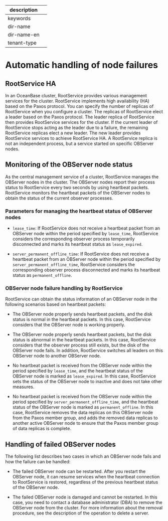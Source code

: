|description||
|---|---|
|keywords||
|dir-name||
|dir-name-en||
|tenant-type||

# Automatic handling of node failures

## RootService HA

In an OceanBase cluster, RootService provides various management services for the cluster. RootService implements high availability (HA) based on the Paxos protocol. You can specify the number of replicas of RootService when you configure a cluster. The replicas of RootService elect a leader based on the Paxos protocol. The leader replica of RootService then provides RootService services for the cluster. If the current leader of RootService stops acting as the leader due to a failure, the remaining RootService replicas elect a new leader. The new leader provides RootService services to achieve RootService HA. A RootService replica is not an independent process, but a service started on specific OBServer nodes.

## Monitoring of the OBServer node status

As the central management service of a cluster, RootService manages the OBServer nodes in the cluster. The OBServer nodes report their process status to RootService every two seconds by using heartbeat packets. RootService monitors the heartbeat packets of the OBServer nodes to obtain the status of the current observer processes.

### Parameters for managing the heartbeat status of OBServer nodes

* `lease_time`: If RootService does not receive a heartbeat packet from an OBServer node within the period specified by `lease_time`, RootService considers the corresponding observer process temporarily disconnected and marks its heartbeat status as `lease_expired`.

* `server_permanent_offline_time`: If RootService does not receive a heartbeat packet from an OBServer node within the period specified by `server_permanent_offline_time`, RootService considers the corresponding observer process disconnected and marks its heartbeat status as `permanent_offline`.

### OBServer node failure handling by RootService

RootService can obtain the status information of an OBServer node in the following scenarios based on heartbeat packets:

* The OBServer node properly sends heartbeat packets, and the disk status is normal in the heartbeat packets. In this case, RootService considers that the OBServer node is working properly.

* The OBServer node properly sends heartbeat packets, but the disk status is abnormal in the heartbeat packets. In this case, RootService considers that the observer process still exists, but the disk of the OBServer node fails. In addition, RootService switches all leaders on this OBServer node to another OBServer node.

* No heartbeat packet is received from the OBServer node within the period specified by `lease_time`, and the heartbeat status of the OBServer node is marked as `lease_expired`. In this case, RootService sets the status of the OBServer node to inactive and does not take other measures.

* No heartbeat packet is received from the OBServer node within the period specified by `server_permanent_offline_time`, and the heartbeat status of the OBServer node is marked as `permanent_offline`. In this case, RootService removes the data replicas on this OBServer node from the Paxos member group, and adds the removed data replicas to another active OBServer node to ensure that the Paxos member group of data replicas is complete.

## Handling of failed OBServer nodes

The following list describes two cases in which an OBServer node fails and how the failure can be handled:

* The failed OBServer node can be restarted. After you restart the OBServer node, it can resume services when the heartbeat connection to RootService is restored, regardless of the previous heartbeat status of the OBServer node.

* The failed OBServer node is damaged and cannot be restarted. In this case, you need to contact a database administrator (DBA) to remove the OBServer node from the cluster. For more information about the removal procedure, see the description of the operation to delete a server.
